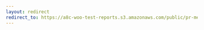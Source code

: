 ```yaml
---
layout: redirect
redirect_to: https://a8c-woo-test-reports.s3.amazonaws.com/public/pr-merge/43688/api/index.html
---
```

